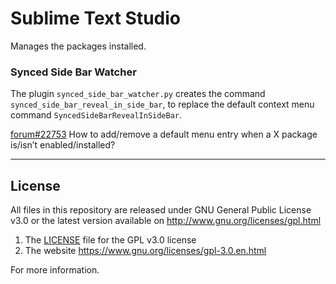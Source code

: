 # Sublime Text Studio


Manages the packages installed.


### Synced Side Bar Watcher

The plugin `synced_side_bar_watcher.py` creates the command `synced_side_bar_reveal_in_side_bar`,
to replace the default context menu command `SyncedSideBarRevealInSideBar`.

[forum#22753](https://forum.sublimetext.com/t/solved-how-to-add-remove-a-default-menu-entry-when-a-x-package-is-isnt-enabled-installed/22753) How to add/remove a default menu entry when a X package is/isn’t enabled/installed?



___
## License

All files in this repository are released under GNU General Public License v3.0
or the latest version available on http://www.gnu.org/licenses/gpl.html

1. The [LICENSE](LICENSE) file for the GPL v3.0 license
1. The website https://www.gnu.org/licenses/gpl-3.0.en.html

For more information.


